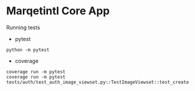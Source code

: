 # Marqetintl Core App

Running tests

- pytest

```
python -m pytest

```

- coverage

```
coverage run -m pytest
coverage run -m pytest tests/auth/test_auth_image_viewset.py::TestImageViewset::test_create
```
